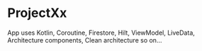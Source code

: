 # ProjectXx
App uses Kotlin, Coroutine, Firestore, Hilt, ViewModel, LiveData, Architecture components, Clean architecture so on...
